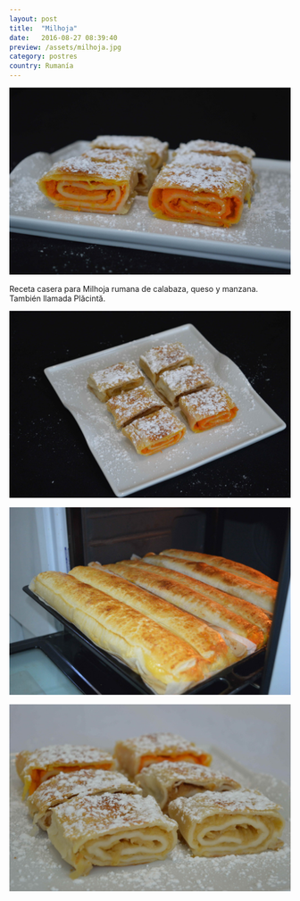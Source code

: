 ```yaml
---
layout: post
title:  "Milhoja"
date:   2016-08-27 08:39:40
preview: /assets/milhoja.jpg
category: postres
country: Rumanía
---
```


![Milhoja 1](/assets/milhoja.jpg)

Receta casera para Milhoja rumana de calabaza, queso y manzana. También llamada Plăcintă.

![Milhoja 2](/assets/milhoja_2.jpg)

![Milhoja 3](/assets/milhoja_3.jpg)

![Milhoja 4](/assets/milhoja_4.jpg)
